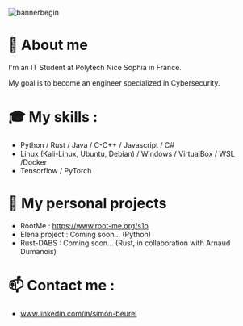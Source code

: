 ![bannerbegin](https://res.cloudinary.com/omaha-code/image/upload/ar_4:3,c_fill,dpr_1.0,e_art:quartz,g_auto,h_396,q_auto:best,t_Linkedin_official,w_1584/v1561576558/mountains-1412683_1280.png)

# 👋 About me
I'm an IT Student at Polytech Nice Sophia in France. 

My goal is to become an engineer specialized in Cybersecurity.  

# 🎓 My skills : 
- Python / Rust / Java / C-C++ / Javascript / C#
- Linux (Kali-Linux, Ubuntu, Debian) / Windows / VirtualBox / WSL /Docker
- Tensorflow / PyTorch
  
# 🔭 My personal projects 
- RootMe : https://www.root-me.org/s1o
- Elena project : Coming soon... (Python)
- Rust-DABS : Coming soon... (Rust, in collaboration with Arnaud Dumanois)

# 📫 Contact me : 
- www.linkedin.com/in/simon-beurel

